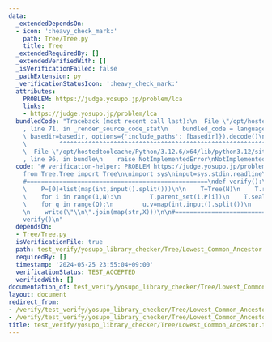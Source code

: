 ```yaml
---
data:
  _extendedDependsOn:
  - icon: ':heavy_check_mark:'
    path: Tree/Tree.py
    title: Tree
  _extendedRequiredBy: []
  _extendedVerifiedWith: []
  _isVerificationFailed: false
  _pathExtension: py
  _verificationStatusIcon: ':heavy_check_mark:'
  attributes:
    PROBLEM: https://judge.yosupo.jp/problem/lca
    links:
    - https://judge.yosupo.jp/problem/lca
  bundledCode: "Traceback (most recent call last):\n  File \"/opt/hostedtoolcache/Python/3.12.6/x64/lib/python3.12/site-packages/onlinejudge_verify/documentation/build.py\"\
    , line 71, in _render_source_code_stat\n    bundled_code = language.bundle(stat.path,\
    \ basedir=basedir, options={'include_paths': [basedir]}).decode()\n          \
    \         ^^^^^^^^^^^^^^^^^^^^^^^^^^^^^^^^^^^^^^^^^^^^^^^^^^^^^^^^^^^^^^^^^^^^^^^^^^^^^^^^^\n\
    \  File \"/opt/hostedtoolcache/Python/3.12.6/x64/lib/python3.12/site-packages/onlinejudge_verify/languages/python.py\"\
    , line 96, in bundle\n    raise NotImplementedError\nNotImplementedError\n"
  code: "# verification-helper: PROBLEM https://judge.yosupo.jp/problem/lca\n\n#==================================================\n\
    from Tree.Tree import Tree\n\nimport sys\ninput=sys.stdin.readline\nwrite=sys.stdout.write\n\
    #==================================================\ndef verify():\n    N,Q=map(int,input().split())\n\
    \    P=[0]+list(map(int,input().split()))\n\n    T=Tree(N)\n    T.root_set(0)\n\
    \    for i in range(1,N):\n        T.parent_set(i,P[i])\n    T.seal()\n\n    X=[0]*Q\n\
    \    for q in range(Q):\n        u,v=map(int,input().split())\n        X[q]=T.lowest_common_ancestor(u,v)\n\
    \n    write(\"\\n\".join(map(str,X)))\n\n#==================================================\n\
    verify()\n"
  dependsOn:
  - Tree/Tree.py
  isVerificationFile: true
  path: test_verify/yosupo_library_checker/Tree/Lowest_Common_Ancestor.test.py
  requiredBy: []
  timestamp: '2024-05-25 23:55:04+09:00'
  verificationStatus: TEST_ACCEPTED
  verifiedWith: []
documentation_of: test_verify/yosupo_library_checker/Tree/Lowest_Common_Ancestor.test.py
layout: document
redirect_from:
- /verify/test_verify/yosupo_library_checker/Tree/Lowest_Common_Ancestor.test.py
- /verify/test_verify/yosupo_library_checker/Tree/Lowest_Common_Ancestor.test.py.html
title: test_verify/yosupo_library_checker/Tree/Lowest_Common_Ancestor.test.py
---
```

